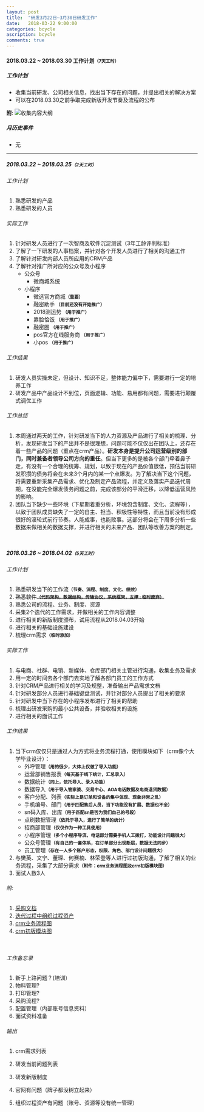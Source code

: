 ```yaml
---
layout: post
title:  "研发3月22日~3月30日研发工作"
date:   2018-03-22 9:00:00
categories: bcycle
ascription: bcycle
comments: true
---
```


[collect_information]: /resource/20180322/collect_information.png "收集内容大纲"
[collect_resouce]: /resource/20180327/collect_resouce.pdf "采购文档"
[iter_resouce]: /resource/20180327/iter_resouce.png "迭代过程资源"
[crm_work_flow]: /resource/20180328/crm_work_flow.png "必圈crm工作流"
[crm_models]: /resource/20180328/crm_models.png "必圈crm初版模块"

#### 2018.03.22 ~ 2018.03.30 工作计划<small>**（7天工时）**</small>

##### 工作计划
* 收集当前研发、公司相关信息，找出当下存在的问题，并提出相关的解决方案
* 可以在2018.03.30之前争取完成新版开发节奏及流程的公布

**附**:
![收集内容大纲][collect_information]

##### 月历史事件
* 无

----


##### 2018.03.22 ~ 2018.03.25<small>**（2天工时）**</small>

###### 工作计划
1. 熟悉研发的产品
2. 熟悉研发的人员

###### 实际工作
1. 针对研发人员进行了一次智商及软件沉淀测试（3年工龄评判标准）
2. 了解了一下研发的人事档案，并针对各个开发人员进行了相关的沟通工作
3. 了解针对研发内部人员所应用的CRM产品
4. 了解针对推广所对应的公众号及小程序
	* 公众号
		* 微商城系统
	* 小程序
		* 微选官方商城<small>**（重要）**</small>
		* 融密助手<small> **（目前还没有开始推广）**</small>
		* 2018测运势<small> **（用于推广）**</small>
		* 靠脸恰饭<small> **（用于推广）**</small>
		* 融密圈<small> **（用于推广）**</small>
		* pos官方在线服务商<small> **（用于推广）**</small>
		* 小pos<small> **（用于推广）**</small>

###### 工作结果
1. 研发人员实操未定，但设计、知识不足，整体能力偏中下，需要进行一定的培养工作
2. 研发产品中产品设计不到位，页面逻辑、功能、易用都有问题，需要进行颠覆式调优工作 

###### 工作总结
1. 本周通过两天的工作，针对研发当下的人力资源及产品进行了相关的梳理、分析，发现研发当下的产出并不是很理想，问题可能不仅仅出在团队上，还存在着一些产品的问题（重点在crm产品）。**研发本身是提升公司运营级别的部门，同时兼备者领导公司方向的重任**。但当下更多的是被各个部门牵着鼻子走，有没有一个合理的统筹、规划，以致于现在的产品价值很低，预估当前研发积攒的债务将会在未来3个月内的某一个点爆发。为了解决当下这个问题，将需要重新采集产品需求、优化及制定产品流程，并定义及落实产品迭代周期，在没能完全爆发债务问题之前，完成该部分的平滑迁移，以降低运营风险的影响。
2. 团队当下缺少一些环境（下星期着重分析，环境包含制度、文化、流程等），以致于团队成员缺失了一定的自主、担当、积极性等特性，而且当前没有形成很好的滚轮式前行节奏。人能成事，也能败事。这部分将会在下周多分析一些数据来做相关的数据支撑，并进行相关的未来产品、团队等改善方案的制定。



<br/>

##### 2018.03.26 ~ 2018.04.02<small>**（5天工时）**</small>

###### 工作计划
1. 熟悉研发当下的工作流<small>**（节奏、流程、制度、文化、绩效）**</small>
2. <del>熟悉软件<small>**（代码架构，数据结构，传输协议，系统框架，支撑 : 临时废弃）**</small></del>
3. 熟悉公司的流程、业务、制度、资源
4. 采集2个迭代的工作需求，并做相关的工作内容调整
5. 进行相关的新版制度颁布，试用流程从2018.04.03开始
6. 进行相关的基础设施建设
7. 梳理crm需求<small>**（临时添加）**</small>

###### 实际工作
1. 与电商、社群、电销、新媒体、仓库部门相关主管进行沟通，收集业务及需求
2. 用一定的时间去各个部门去实地了解各部门员工的工作方式
3. 针对CRM产品进行相关的学习及规整，准备输出产品需求文档
4. 针对研发部分人员进行基础键盘测试，并针对部分人员提出了相关的要求
5. 针对研发中当下存在的小程序发布进行了相关的帮助
6. 梳理出研发采购的最小公共设备，并验收相关的设施
7. 进行相关的面试工作

###### 工作结果
1. 当下crm仅仅只是通过人为方式将业务流程打通，使用模块如下（crm像个大学毕业设计）：
	* 外呼管理<small>**（用的很少，大体上仅做了导入功能）**</small>
	* 运营部销售报表<small>**（每天基于线下统计，汇总录入）**</small>
	* 数据统计<small>**（同上，依托导入、录入功能）**</small>
	* 数据导入<small>**（用于导入管家婆、交易中心、AOA电话数据及电商退货数据）**</small>
	* 客户分配、列表<small>**（实际上是订单和设备的集中体现、现象非常之乱）**</small>
	* 手机编号、部门<small>**（用于匹配售后人员，当下功能没有扩展、数据也不全）**</small>
	* sn码入库、出库<small>**（用于匹配sn是否为我们自己的号段）**</small>
	* 点刷数据管理<small>**（依托于导入，进行了简单的统计）**</small>
	* 招商部管理<small>**（仅仅作为一种工具使用）**</small>
	* 小程序管理<small>**（多个小程序导流，电话部分需要手机人工拨打，功能设计问题很大）**</small>
	* 公众号管理<small>**（有自己的一套体系，在订单部分出现断层，数据无法同步）**</small>
	* 员工管理<small>**（存在一人多个账户形态，权限、角色、部门设计问题很大）**</small>
2. 与樊英、文宁、董琛、何赛楠、林荣登等人进行过初版沟通，了解了相关的业务流程，采集了大部分需求<small>**（附件：crm业务流程图及crm初版模块图）**</small>
9. 面试人数3人



###### 附:
1. [采购文档][collect_resouce]
2. [迭代过程中组织过程资产][iter_resouce]
3. [crm业务流程图][crm_work_flow]
4. [crm初版模块图][crm_models]



<br/>

###### 工作备忘录
1. 新手上路问题？(培训）
2. 物料管理?
3. 打印管理?
4. 采购流程?
5. 配置管理（内部账号信息资料）
6. 面试资料准备

###### 输出
1. crm需求列表
2. 研发当前问题列表
3. 研发新版制度


1. 官网有问题（牌子都没树立起来）
2. 组织过程资产有问题（账号、资源等没有统一管理）
